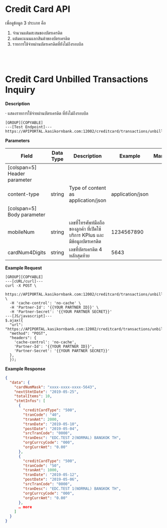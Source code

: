 # **Credit Card API**

เพื่อดูข้อมูล 3 ประเภท คือ

1. จำนวนแต้มสะสมของบัตรเครดิต
2. แต้มคะแนนแลกสินค้าของบัตรเครดิต
3. รายการใช้จ่ายผ่านบัตรเครดิตที่ยังไม่ถึงรอบบิล

<br />
<br />

# Credit Card Unbilled Transactions Inquiry

**Description**

· แสดงรายการใช้จ่ายผ่านบัตรเครดิต ที่ยังไม่ถึงรอบบิล

```
[GROUP][COPYABLE]
---[Test Endpoint]---
https://APIPORTAL.kasikornbank.com:12002/creditcard/transactions/unbilled
```

**Parameters**

| Field                        | Data Type | Description                                                                | Example          | Mandatory |
| ---------------------------- | --------- | -------------------------------------------------------------------------- | ---------------- | :-------: |
| [colspan=5] Header parameter |
| content-type                 | string    | Type of content as application/json                                        | application/json |     Y     |
| [colspan=5] Body parameter   |
| mobileNum                    | string    | เลขที่โทรศัพท์มือถือของลูกค้า ที่เปิดใช้บริการ KPlus และมีข้อมูลบัตรเครดิต | 1234567890       |     Y     |
| cardNum4Digits               | string    | เลขที่บัตรเครดิต 4 หลักสุดท้าย                                             | 5643             |     Y     |

**Example Request**

```
[GROUP][COPYABLE]
---[cURL/curl]---
curl -X POST \
 https://APIPORTAL.kasikornbank.com:12002/creditcard/transactions/unbilled \
  -H 'cache-control': 'no-cache' \
  -H 'Partner-Id': '{{YOUR PARTNER ID}}' \
  -H 'Partner-Secret': '{{YOUR PARTNER SECRET}}'
---[JS/javascript]---
$.ajax({
  "url": "https://APIPORTAL.kasikornbank.com:12002/creditcard/transactions/unbilled",
  "method": "POST",
  "headers": {
    'cache-control': 'no-cache',
    'Partner-Id': '{{YOUR PARTNER ID}}',
    'Partner-Secret': '{{YOUR PARTNER SECRET}}'
  },
  });
```

**Example Response**

```json
{
  "data": {
    "cardNumMask": "xxxx-xxxx-xxxx-5643",
    "nextStmtDate": "2019-05-25",
    "totalItems": 10,
    "stmtInfos": [
      {
        "creditCardType": "500",
        "tranCode": "40",
        "tranAmt": 2000,
        "tranDate": "2019-05-10",
        "postDate": "2019-05-04",
        "srcTranCode": "0000",
        "tranDesc": "EDC.TEST 2(NORMAL) BANGKOK TH",
        "orgCurrcyCode": "000",
        "orgCurrAmt": "0.00"
      },
      {
        "creditCardType": "500",
        "tranCode": "50",
        "tranAmt": 1000,
        "tranDate": "2019-05-12",
        "postDate": "2019-05-06",
        "srcTranCode": "0000",
        "tranDesc": "EDC.TEST 1(NORMAL) BANGKOK TH",
        "orgCurrcyCode": "000",
        "orgCurrAmt": "0.00"
      },
      … more
    ]
  }
}
```
